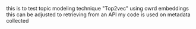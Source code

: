 this is to test topic modeling technique "Top2vec" using owrd embeddings 
this can be adjusted to retrieving from an API
my code is used on metadata collected 
